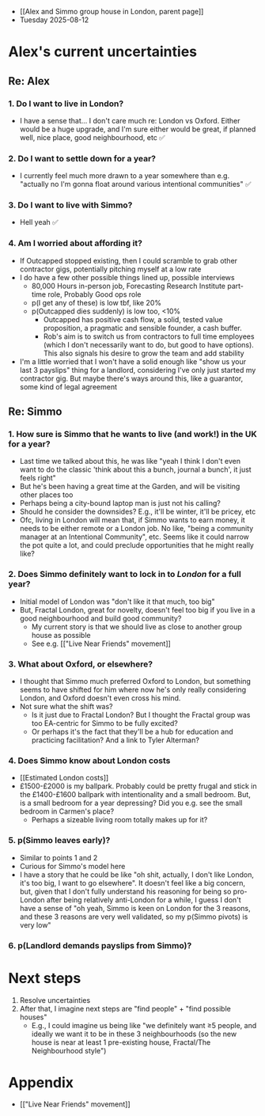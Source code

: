 - [[Alex and Simmo group house in London, parent page]]
- Tuesday 2025-08-12
# Alex's current uncertainties
## Re: Alex
### 1. Do I want to live in London?
- I have a sense that... I don't care much re: London vs Oxford. Either would be a huge upgrade, and I'm sure either would be great, if planned well, nice place, good neighbourhood, etc ✅
### 2. Do I want to settle down for a year?
- I currently feel much more drawn to a year somewhere than e.g. "actually no I'm gonna float around various intentional communities" ✅
### 3. Do I want to live with Simmo?
- Hell yeah ✅
### 4. Am I worried about affording it?
- If Outcapped stopped existing, then I could scramble to grab other contractor gigs, potentially pitching myself at a low rate
- I do have a few other possible things lined up, possible interviews
	- 80,000 Hours in-person job, Forecasting Research Institute part-time role, Probably Good ops role
	- p(I get any of these) is low tbf, like 20%
	- p(Outcapped dies suddenly) is low too, <10%
		- Outcapped has positive cash flow, a solid, tested value proposition, a pragmatic and sensible founder, a cash buffer. 
		- Rob's aim is to switch us from contractors to full time employees (which I don't necessarily want to do, but good to have options). This also signals his desire to grow the team and add stability
- I'm a little worried that I won't have a solid enough like "show us your last 3 payslips" thing for a landlord, considering I've only just started my contractor gig. But maybe there's ways around this, like a guarantor, some kind of legal agreement
## Re: Simmo
### 1. How sure  is Simmo that he wants to live (and work!) in the UK for a year?
- Last time we talked about this, he was like "yeah I think I don't even want to do the classic 'think about this a bunch, journal a bunch', it just feels right"
- But he's been having a great time at the Garden, and will be visiting other places too
- Perhaps being a city-bound laptop man is just not his calling?
- Should he consider the downsides? E.g., it'll be winter, it'll be pricey, etc
- Ofc, living in London will mean that, if Simmo wants to earn money, it needs to be either remote or a London job. No like, "being a community manager at an Intentional Community", etc. Seems like it could narrow the pot quite a lot, and could preclude opportunities that he might really like?
### 2. Does Simmo definitely want to lock in to *London* for a full year?
- Initial model of London was "don't like it that much, too big"
- But, Fractal London, great for novelty, doesn't feel too big if you live in a good neighbourhood and build good community?
	- My current story is that we should live as close to another group house as possible
	- See e.g. [["Live Near Friends" movement]]
### 3. What about Oxford, or elsewhere?
- I thought that Simmo much preferred Oxford to London, but something seems to have shifted for him where now he's only really considering London, and Oxford doesn't even cross his mind. 
- Not sure what the shift was? 
	- Is it just due to Fractal London? But I thought the Fractal group was too EA-centric for Simmo to be fully excited? 
	- Or perhaps it's the fact that they'll be a hub for education and practicing facilitation? And a link to Tyler Alterman? 
### 4. Does Simmo know about London costs
- [[Estimated London costs]]
- £1500-£2000 is my ballpark. Probably could be pretty frugal and stick in the £1400-£1600 ballpark with intentionality and a small bedroom. But, is a small bedroom for a year depressing? Did you e.g. see the small bedroom in Carmen's place?
	- Perhaps a sizeable living room totally makes up for it?
### 5. p(Simmo leaves early)?
- Similar to points 1 and 2
- Curious for Simmo's model here
- I have a story that he could be like "oh shit, actually, I don't like London, it's too big, I want to go elsewhere". It doesn't feel like a big concern, but, given that I don't fully understand his reasoning for being so pro-London after being relatively anti-London for a while, I guess I don't have a sense of "oh yeah, Simmo is keen on London for the 3 reasons, and these 3 reasons are very well validated, so my p(Simmo pivots) is very low"
### 6. p(Landlord demands payslips from Simmo)?

# Next steps
1. Resolve uncertainties
2. After that, I imagine next steps are "find people" + "find possible houses"
	- E.g., I could imagine us being like "we definitely want ≥5 people, and ideally we want it to be in these 3 neighbourhoods (so the new house is near at least 1 pre-existing house, Fractal/The Neighbourhood style")
# Appendix
- [["Live Near Friends" movement]]